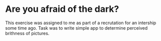 # Are you afraid of the dark?
This exercise was assigned to me as part of a recrutation for an 
intership some time ago. Task was to write simple app to determine
perceived brithness of pictures.